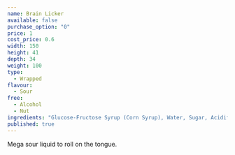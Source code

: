 ```yaml
---
name: Brain Licker
available: false
purchase_option: "0"
price: 1
cost_price: 0.6
width: 150
height: 41
depth: 34
weight: 100
type: 
  - Wrapped
flavour: 
  - Sour
free: 
  - Alcohol
  - Nut
ingredients: "Glucose-Fructose Syrup (Corn Syrup), Water, Sugar, Acidifiers, Citric Acid, Lactic Acid, Malic Acid, Artificial Flavourings, Colours: E102/Yellow."
published: true
---
```


Mega sour liquid to roll on the tongue.
